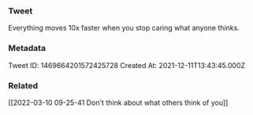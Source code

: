 ### Tweet
Everything moves 10x faster when you stop caring what anyone thinks.

### Metadata
Tweet ID: 1469664201572425728
Created At: 2021-12-11T13:43:45.000Z

### Related
[[2022-03-10 09-25-41 Don't think about what others think of you]]

